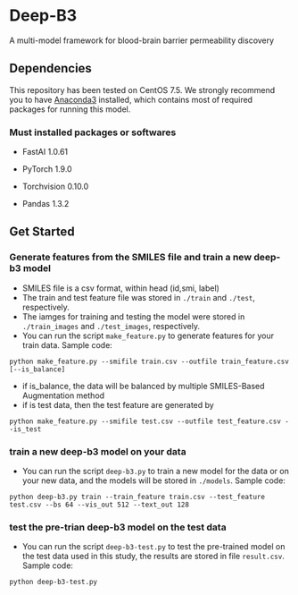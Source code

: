 # Deep-B3
A multi-model framework for blood-brain barrier permeability discovery
## Dependencies

This repository has been tested on CentOS 7.5. We strongly recommend you to have [Anaconda3](https://www.anaconda.com/distribution/) installed, which contains most of required packages for running this model.

### Must installed packages or softwares

- FastAI  1.0.61

- PyTorch 1.9.0

- Torchvision 0.10.0

- Pandas 1.3.2

## Get Started

### Generate features from the SMILES file and train a new deep-b3 model
- SMILES file is a csv format, within head (id,smi, label)
- The train and test feature file was stored in `./train` and `./test`, respectively.
- The iamges for training and testing the model were stored in `./train_images` and `./test_images`, respectively.
- You can run the script `make_feature.py` to generate features for your train data.  Sample code:
```
python make_feature.py --smifile train.csv --outfile train_feature.csv [--is_balance]
```
- if is_balance, the data will be balanced by multiple SMILES-Based Augmentation method
- if is test data, then the test feature are generated by 
```
python make_feature.py --smifile test.csv --outfile test_feature.csv --is_test
```

### train a new deep-b3 model on your data
- You can run the script `deep-b3.py` to train a new model for the data or on your new data, and the models will be stored in `./models`.  Sample code:
```
python deep-b3.py train --train_feature train.csv --test_feature test.csv --bs 64 --vis_out 512 --text_out 128
```

### test the pre-trian deep-b3 model on the test data
- You can run the script `deep-b3-test.py` to test the pre-trained model on the test data used in this study, the results are stored in file `result.csv`.  Sample code:
```
python deep-b3-test.py
```

